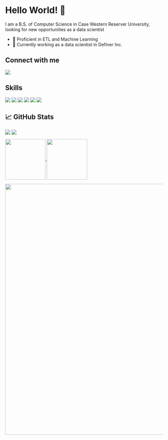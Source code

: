 # Hello World! 👋
I am a B.S. of Computer Science in Case Western Reserver University, looking for new opportunities as a data scientist
- 🔭 Proficient in ETL and Machine Learning
- 🌱 Currently working as a data scientist in Definer Inc.

## Connect with me
[<img src="https://img.shields.io/badge/linkedin-%230077B5.svg?&style=for-the-badge&logo=linkedin&logoColor=white">](https://www.linkedin.com/in/randolph-zhao)

## Skills
<p float="left">
  <img src="https://img.shields.io/badge/Python-%23232F3E?logo=Python&logoColor=white&style=for-the-badge"/>
  <img src="https://img.shields.io/badge/Java-%23232F3E?logo=Java&logoColor=white&style=for-the-badge">
  <img src="https://img.shields.io/badge/Sklearn-%23232F3E?logo=Sklearn&logoColor=white&style=for-the-badge"/>
  <img src="https://img.shields.io/badge/Tensorflow-%23232F3E?logo=Tensorflow&logoColor=white&style=for-the-badge"/>
  <img src="https://img.shields.io/badge/Amazon%20AWS-%23232F3E?logo=amazon-aws&logoColor=white&style=for-the-badge"/>
  <img src="https://img.shields.io/badge/Azure-%23232F3E?logo=Azure&logoColor=white&style=for-the-badge"/>
</p>

## &#x1f4c8; GitHub Stats
<p float="left">
  <img align="center" src="https://github-readme-stats.vercel.app/api/top-langs/?username=vanity-lost&hide=java,html,text,shaderlab,hlsl&title_color=ffffff&text_color=c9cacc&icon_color=2bbc8a&bg_color=1d1f21&langs_count=3"/>
  <img align="center" src="https://github-readme-stats.vercel.app/api?username=vanity-lost&show_icons=true&line_height=27&count_private=true&title_color=ffffff&text_color=c9cacc&icon_color=2bbc8a&bg_color=1d1f21"/>
</p>
<p float="left">
  <a href="https://github.com/vanity-lost/Kaggle-Projects">
    <img align="center" src="https://github-readme-stats.vercel.app/api/pin/?username=vanity-lost&repo=Kaggle-Projects&title_color=ffffff&text_color=c9cacc&icon_color=2bbc8a&bg_color=1d1f21" height=129/>
  </a>
  <a href="https://github.com/vanity-lost/ml_projects">
    <img align="center" src="https://github-readme-stats.vercel.app/api/pin/?username=vanity-lost&repo=ml_projects&title_color=ffffff&text_color=c9cacc&icon_color=2bbc8a&bg_color=1d1f21" height=129/>
  </a>
</p>
<p>
  <img src="https://activity-graph.herokuapp.com/graph?username=vanity-lost&theme=react-dark&bg_color=20232a&hide_border=true" width= 800px/>
</p>
